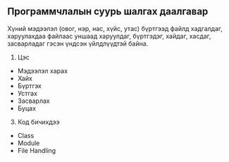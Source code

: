 ## Программчлалын суурь шалгах даалгавар
Хүний мэдээлэл (овог, нэр, нас, хүйс, утас) бүртгээд файлд хадгалдаг, харуулахдаа файлаас уншаад харуулдаг, 
бүртгэдэг, хайдаг, хасдаг, засварладаг гэсэн үндсэн үйлдлүүдтэй байна.

1. Цэс
  - Мэдээлэл харах
  - Хайх
  - Бүртгэх
  - Устгах
  - Засварлах
  - Буцах
3. Код бичихдээ
  - Class
  - Module
  - File Handling
  
